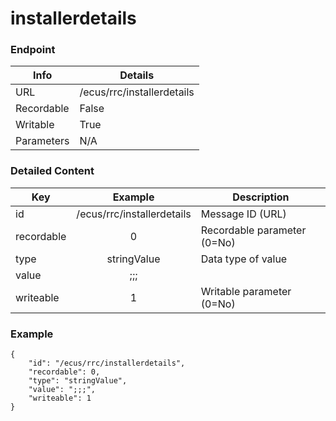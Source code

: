 # installerdetails



### Endpoint

| Info  | Details |
| ------------- | ------------- |
| URL   | /ecus/rrc/installerdetails   |
| Recordable   | False   |
| Writable   | True   |
| Parameters  | N/A |

### Detailed Content

|  Key  | Example | Description |
| ------------- | :------: | ------------------------------ |
|  id | /ecus/rrc/installerdetails | Message ID (URL) |
|  recordable | 0 | Recordable parameter (0=No) |
|  type | stringValue | Data type of value |
|  value | ;;; |  |
|  writeable | 1 | Writable parameter (0=No) |



### Example
```
{
    "id": "/ecus/rrc/installerdetails",
    "recordable": 0,
    "type": "stringValue",
    "value": ";;;",
    "writeable": 1
}
```
